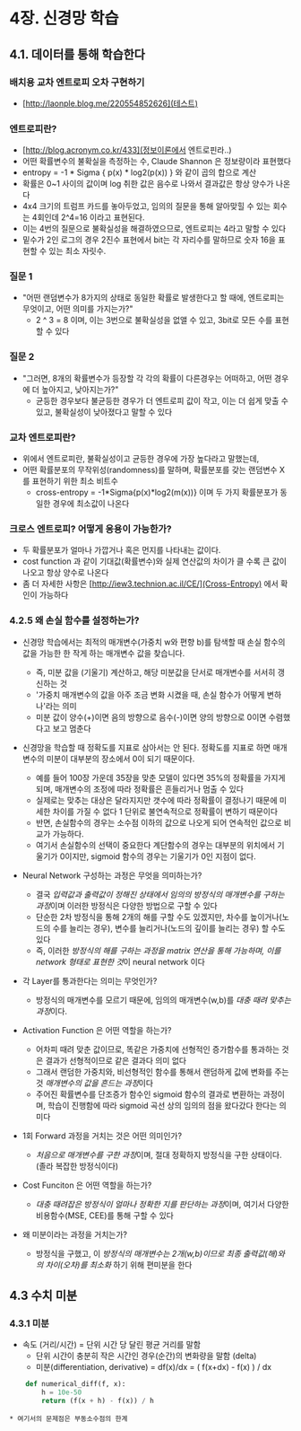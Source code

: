 # 4장. 신경망 학습

## 4.1. 데이터를 통해 학습한다

### 배치용 교차 엔트로피 오차 구현하기
* [http://laonple.blog.me/220554852626](테스트)

### 엔트로피란?
* [http://blog.acronym.co.kr/433](정보이론에서 엔트로핀라..)
* 어떤 확률변수의 불확실을 측정하는 수, Claude Shannon 은 정보량이라 표현했다
* entropy = -1 * Sigma { p(x) * log2(p(x)) } 와 같이 곱의 합으로 계산
* 확률은 0~1 사이의 값이며 log 취한 값은 음수로 나와서 결과값은 항상 양수가 나온다
* 4x4 크기의 트럼프 카드를 놓아두었고, 임의의 질문을 통해 알아맞힐 수 있는 회수는 4회인데 2^4=16 이라고 표현된다.
* 이는 4번의 질문으로 불확실성을 해결하였으므로, 엔트로피는 4라고 말할 수 있다
* 밑수가 2인 로그의 경우 2진수 표현에서 bit는 각 자리수를 말하므로 숫자 16을 표현할 수 있는 최소 자릿수.

### 질문 1
* "어떤 랜덤변수가 8가지의 상태로 동일한 확률로 발생한다고 할 때에, 엔트로피는 무엇이고, 어떤 의미를 가지는가?"
    * 2 ^ 3 = 8 이며, 이는 3번으로 불확실성을 없앨 수 있고, 3bit로 모든 수를 표현할 수 있다

### 질문 2
* "그러면, 8개의 확률변수가 등장할 각 각의 확률이 다른경우는 어떠하고, 어떤 경우에 더 높아지고, 낮아지는가?"
    * 균등한 경우보다 불균등한 경우가 더 엔트로피 값이 작고, 이는 더 쉽게 맞출 수 있고, 불확실성이 낮아졌다고 말할 수 있다

### 교차 엔트로피란?
* 위에서 엔트로피란, 불확실성이고 균등한 경우에 가장 높다라고 말했는데, 
* 어떤 확률분포의 무작위성(randomness)를 말하며, 확률분포를 갖는 랜덤변수 X를 표현하기 위한 최소 비트수
    * cross-entropy = -1\*Sigma{p(x)\*log2(m(x))} 이며  두 가지 확률분포가 동일한 경우에 최소값이 나온다

### 크로스 엔트로피? 어떻게 응용이 가능한가?
* 두 확률분포가 얼마나 가깝거나 혹은 먼지를 나타내는 값이다.
* cost function 과 같이 기대값(확률변수)와 실제 연산값의 차이가 클 수록 큰 값이 나오고 항상 양수로 나온다
* 좀 더 자세한 사항은 [http://iew3.technion.ac.il/CE/](Cross-Entropy) 에서 확인이 가능하다

### 4.2.5 왜 손실 함수를 설정하는가?
* 신경망 학습에서는 최적의 매개변수(가중치 w와 편향 b)를 탐색할 때 손실 함수의 값을 가능한 한 작게 하는 매개변수 값을 찾습니다.
    * 즉, 미분 값을 (기울기) 계산하고, 해당 미분값을 단서로 매개변수를 서서히 갱신하는 것
    * '가중치 매개변수의 값을 아주 조금 변화 시켰을 때, 손실 함수가 어떻게 변하나'라는 의미
    * 미분 값이 양수(+)이면 음의 방향으로 음수(-)이면 양의 방향으로 0이면 수렴했다고 보고 멈춘다
* 신경망을 학습할 때 정확도를 지표로 삼아서는 안 된다. 정확도를 지표로 하면 매개변수의 미분이 대부분의 장소에서 0이 되기 때문이다.
    * 예를 들어 100장 가운데 35장을 맞춘 모델이 있다면 35%의 정확률을 가지게 되며, 매개변수의 조정에 따라 정확률은 흔들리거나 멈출 수 있다
    * 실제로는 맞추는 대상은 달라지지만 갯수에 따라 정확률이 결정나기 때문에 미세한 차이를 가질 수 없다 1 단위로 불연속적으로 정확률이 변하기 때문이다
    * 반면, 손실함수의 경우는 소수점 이하의 값으로 나오게 되어 연속적인 값으로 비교가 가능하다.
    * 여기서 손실함수의 선택이 중요한다 계단함수의 경우는 대부분의 위치에서 기울기가 0이지만, sigmoid 함수의 경우는 기울기가 0인 지점이 없다.

* Neural Network 구성하는 과정은 무엇을 의미하는가?
    * 결국 *입력값과 출력값이 정해진 상태에서 임의의 방정식의 매개변수를 구하는 과정*이며 이러한 방정식은 다양한 방법으로 구할 수 있다
    * 단순한 2차 방정식을 통해 2개의 해를 구할 수도 있겠지만, 차수를 높이거나(노드의 수를 늘리는 경우), 변수를 늘리거나(노드의 깊이를 늘리는 경우) 할 수도 있다
    * 즉, 이러한 *방정식의 해를 구하는 과정을 matrix 연산을 통해 가능하며, 이를 network 형태로 표현한 것*이 neural network 이다
* 각 Layer를 통과한다는 의미는 무엇인가?
    * 방정식의 매개변수를 모르기 때문에, 임의의 매개변수(w,b)를 *대충 때려 맞추는 과정*이다.
* Activation Function 은 어떤 역할을 하는가?
    * 어차피 때려 맞춘 값이므로, 똑같은 가중치에 선형적인 증가함수를 통과하는 것은 결과가 선형적이므로 같은 결과다 의미 없다
    * 그래서 랜덤한 가중치와, 비선형적인 함수를 통해서 랜덤하게 값에 변화를 주는 것 *매개변수의 값을 흔드는 과정*이다
    * 주어진 확률변수를 단조증가 함수인 sigmoid 함수의 결과로 변환하는 과정이며, 학습이 진행함에 따라 sigmoid 곡선 상의 임의의 점을 왔다갔다 한다는 의미다
* 1회 Forward 과정을 거치는 것은 어떤 의미인가?
    * *처음으로 매개변수를 구한 과정*이며, 절대 정확하지 방정식을 구한 상태이다. (졸라 복잡한 방정식이다)
* Cost Funciton 은 어떤 역할을 하는가?
    * *대충 때려잡은 방정식이 얼마나 정확한 지를 판단하는 과정*이며, 여기서 다양한 비용함수(MSE, CEE)를 통해 구할 수 있다 
* 왜 미분이라는 과정을 거치는가?
    * 방정식을 구했고, 이 *방정식의 매개변수는 2개(w,b)이므로 최종 출력값(해)와의 차이(오차)를 최소화* 하기 위해 편미분을 한다


## 4.3 수치 미분

### 4.3.1 미분
* 속도 (거리/시간) = 단위 시간 당 달린 평균 거리를 말함
    * 단위 시간이 충분히 작은 시간인 경우(순간)의 변화량을 말함 (delta)
    * 미분(differentiation, derivative) = df(x)/dx = ( f(x+dx) - f(x) ) / dx
```python
    def numerical_diff(f, x):
        h = 10e-50
        return (f(x + h) - f(x)) / h
```
    * 여기서의 문제점은 부동소수점의 한계




